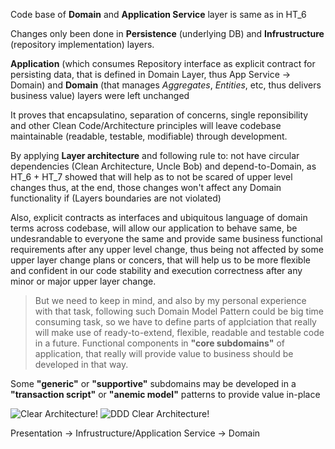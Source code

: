 Code base of **Domain** and **Application Service** layer is same as in HT_6

Changes only been done in **Persistence** (underlying DB) and **Infrustructure** (repository implementation) layers. 

**Application** (which consumes Repository interface  as explicit contract for persisting data, that is defined in Domain Layer, thus App Service -> Domain) 
and **Domain** (that manages *Aggregates*, *Entities*, etc, thus delivers business value) layers were left unchanged 

It proves that encapsulatino, separation of concerns, single reponsibility and other Clean Code/Architecture principles
will leave codebase maintainable (readable, testable, modifiable) through development.

By applying **Layer architecture** and following rule to: not have circular dependencies (Clean Architecture, Uncle Bob) and depend-to-Domain, 
as HT_6 + HT_7 showed that will help as to not be scared of upper level changes thus, at the end, those changes won't affect any Domain functionality if (Layers boundaries are not violated)

Also, explicit contracts as interfaces and ubiquitous language of domain terms across codebase, will allow our application to behave same, be undesrandable to everyone the same and provide same business functional requirements after any upper level change, thus being not affected by some upper layer change plans or concers, that will help us to be more flexible and confident in our code stability and execution correctness after any minor or major upper layer change.

> But we need to keep in mind, and also by my personal experience with that task, following such Domain Model Pattern could be big time consuming task, so we have to define
> parts of applciation that really will make use of ready-to-extend, flexible, readable and testable code in a future. 
> Functional components in **"core subdomains"** of application, that really will provide value to business should be developed in that way. 

Some **"generic"** or **"supportive"** subdomains may be developed in a **"transaction script"** or **"anemic model"** patterns to provide value in-place 

![Clear Architecture!](https://codeopinion.com/wp-content/uploads/2023/02/image-1.png "San Juan Mountains")
![DDD Clear Architecture!](https://cdn.hibit.dev/images/posts/2021/ddd_layers.png "DDD clear architecture")

Presentation -> Infrustructure/Application Service -> Domain